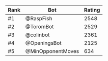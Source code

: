 Rank|Bot|Rating
---|---|---
#1|@RaspFish|2548
#2|@ToromBot|2529
#3|@colinbot|2361
#4|@OpeningsBot|2125
#5|@MinOpponentMoves|634
